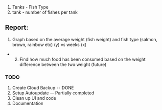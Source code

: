 1. Tanks - Fish Type
2. tank - number of fishes per tank

## Report:

1. Graph based on the average weight (fish weight) and fish type (salmon, brown, rainbow etc) (y) vs weeks (x)

- 2. Find how much food has been consumed based on the weight difference between the two weight (future)

### TODO

1. Create Cloud Backup -- DONE
2. Setup Autoupdate -- Partially completed
3. Clean up UI and code
4. Documentation
